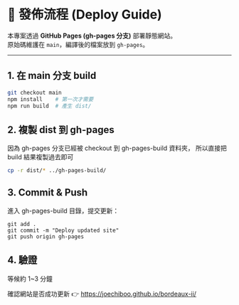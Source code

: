 # 🚀 發佈流程 (Deploy Guide)

本專案透過 **GitHub Pages (gh-pages 分支)** 部署靜態網站。  
原始碼維護在 `main`，編譯後的檔案放到 `gh-pages`。

---

## 1. 在 main 分支 build

```bash
git checkout main
npm install    # 第一次才需要
npm run build  # 產生 dist/
```

## 2. 複製 dist 到 gh-pages

因為 gh-pages 分支已經被 checkout 到 gh-pages-build 資料夾，
所以直接把 build 結果複製過去即可

```bash
cp -r dist/* ../gh-pages-build/
```

## 3. Commit & Push

進入 gh-pages-build 目錄，提交更新：

```bashcd ../gh-pages-build
git add .
git commit -m "Deploy updated site"
git push origin gh-pages
```

## 4. 驗證

等候約 1~3 分鐘

確認網站是否成功更新
👉 https://joechiboo.github.io/bordeaux-ii/